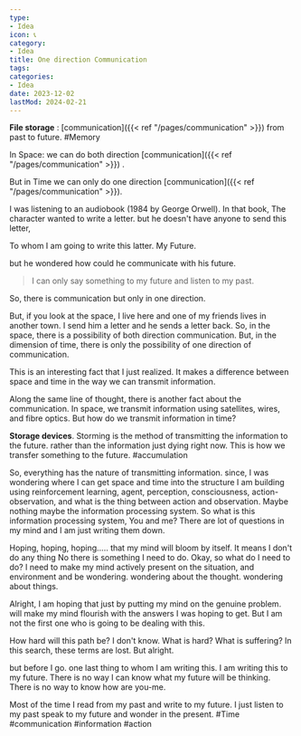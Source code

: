 ```yaml
---
type:
- Idea
icon: 📞
category:
- Idea
title: One direction Communication
tags:
categories:
- Idea
date: 2023-12-02
lastMod: 2024-02-21
---
```



**File storage** : [communication]({{< ref "/pages/communication" >}}) from past to future. #Memory



In Space: we can do both direction [communication]({{< ref "/pages/communication" >}}) .

But in Time we can only do one direction [communication]({{< ref "/pages/communication" >}}).



I was listening to an audiobook (1984 by George Orwell). In that book, The character wanted to write a letter. but he doesn't have anyone to send this letter, 

To whom I am going to write this latter. My Future.

but he wondered how could he communicate with his future. 

> I can only say something to my future and listen to my past.

So, there is communication but only in one direction. 

But, if you look at the space, I live here and one of my friends lives in another town. I send him a letter and he sends a letter back. So, in the space, there is a possibility of both direction communication. But, in the dimension of time, there is only the possibility of one direction of communication. 

This is an interesting fact that I just realized. It makes a difference between space and time in the way we can transmit information. 

Along the same line of thought, there is another fact about the communication. In space, we transmit information using satellites, wires, and fibre optics.  But how do we transmit information in time? 

**Storage devices**. Storming is the method of transmitting the information to the future. rather than the information just dying right now. This is how we transfer something to the future. #accumulation

So, everything has the nature of transmitting information. since, I was wondering where I can get space and time into the structure I am building using reinforcement learning, agent, perception, consciousness, action-observation, and what is the thing between action and observation. Maybe nothing maybe the information processing system. So what is this information processing system, You and me? There are lot of questions in my mind and I am just writing them down. 

Hoping, hoping, hoping..... that my mind will bloom by itself. It means I don't do any thing No there is something I need to do. Okay, so what do I need to do? I need to make my mind actively present on the situation, and environment and be wondering.  wondering about the thought. wondering about things. 

Alright, I am hoping that just by putting my mind on the genuine problem. will make my mind flourish with the answers I was hoping to get. But I am not the first one who is going to be dealing with this. 

How hard will this path be? I don't know. What is hard? What is suffering? In this search, these terms are lost. But alright. 

but before I go. one last thing to whom I am writing this. I am writing this to my future. There is no way I can know what my future will be thinking. There is no way to know how are you-me. 

Most of the time I read from my past and write to my future. I just listen to my past speak to my future and wonder in the present. #Time #communication #information #action


